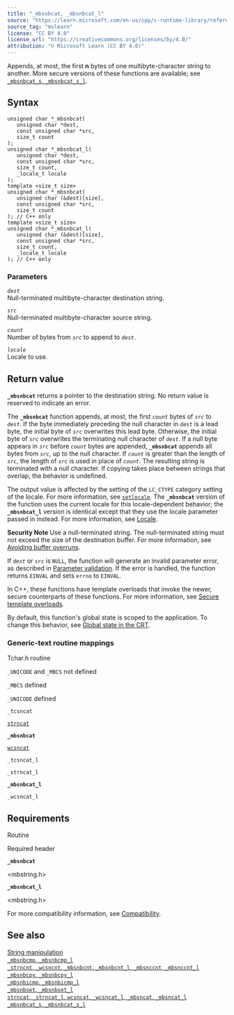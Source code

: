 ```yaml
---
title: "_mbsnbcat, _mbsnbcat_l"
source: "https://learn.microsoft.com/en-us/cpp/c-runtime-library/reference/mbsnbcat-mbsnbcat-l?view=msvc-170"
source_tag: "mslearn"
license: "CC BY 4.0"
license_url: "https://creativecommons.org/licenses/by/4.0/"
attribution: "© Microsoft Learn (CC BY 4.0)"
---
```

Appends, at most, the first **n** bytes of one multibyte-character string to another. More secure versions of these functions are available; see [`_mbsnbcat_s`, `_mbsnbcat_s_l`](https://learn.microsoft.com/en-us/cpp/c-runtime-library/reference/mbsnbcat-s-mbsnbcat-s-l?view=msvc-170).

## Syntax

```
unsigned char *_mbsnbcat(
   unsigned char *dest,
   const unsigned char *src,
   size_t count
);
unsigned char *_mbsnbcat_l(
   unsigned char *dest,
   const unsigned char *src,
   size_t count,
   _locale_t locale
);
template <size_t size>
unsigned char *_mbsnbcat(
   unsigned char (&dest)[size],
   const unsigned char *src,
   size_t count
); // C++ only
template <size_t size>
unsigned char *_mbsnbcat_l(
   unsigned char (&dest)[size],
   const unsigned char *src,
   size_t count,
   _locale_t locale
); // C++ only
```

### Parameters

_`dest`_  
Null-terminated multibyte-character destination string.

_`src`_  
Null-terminated multibyte-character source string.

_`count`_  
Number of bytes from _`src`_ to append to _`dest`_.

_`locale`_  
Locale to use.

## Return value

**`_mbsnbcat`** returns a pointer to the destination string. No return value is reserved to indicate an error.

The **`_mbsnbcat`** function appends, at most, the first _`count`_ bytes of _`src`_ to _`dest`_. If the byte immediately preceding the null character in _`dest`_ is a lead byte, the initial byte of _`src`_ overwrites this lead byte. Otherwise, the initial byte of _`src`_ overwrites the terminating null character of _`dest`_. If a null byte appears in _`src`_ before _`count`_ bytes are appended, **`_mbsnbcat`** appends all bytes from _`src`_, up to the null character. If _`count`_ is greater than the length of _`src`_, the length of _`src`_ is used in place of _`count`_. The resulting string is terminated with a null character. If copying takes place between strings that overlap, the behavior is undefined.

The output value is affected by the setting of the `LC_CTYPE` category setting of the locale. For more information, see [`setlocale`](https://learn.microsoft.com/en-us/cpp/c-runtime-library/reference/setlocale-wsetlocale?view=msvc-170). The **`_mbsnbcat`** version of the function uses the current locale for this locale-dependent behavior; the **`_mbsnbcat_l`** version is identical except that they use the locale parameter passed in instead. For more information, see [Locale](https://learn.microsoft.com/en-us/cpp/c-runtime-library/locale?view=msvc-170).

**Security Note** Use a null-terminated string. The null-terminated string must not exceed the size of the destination buffer. For more information, see [Avoiding buffer overruns](https://learn.microsoft.com/en-us/windows/win32/SecBP/avoiding-buffer-overruns).

If _`dest`_ or _`src`_ is `NULL`, the function will generate an invalid parameter error, as described in [Parameter validation](https://learn.microsoft.com/en-us/cpp/c-runtime-library/parameter-validation?view=msvc-170). If the error is handled, the function returns `EINVAL` and sets `errno` to `EINVAL`.

In C++, these functions have template overloads that invoke the newer, secure counterparts of these functions. For more information, see [Secure template overloads](https://learn.microsoft.com/en-us/cpp/c-runtime-library/secure-template-overloads?view=msvc-170).

By default, this function's global state is scoped to the application. To change this behavior, see [Global state in the CRT](https://learn.microsoft.com/en-us/cpp/c-runtime-library/global-state?view=msvc-170).

### Generic-text routine mappings

Tchar.h routine

`_UNICODE` and `_MBCS` not defined

`_MBCS` defined

`_UNICODE` defined

`_tcsncat`

[`strncat`](https://learn.microsoft.com/en-us/cpp/c-runtime-library/reference/strncat-strncat-l-wcsncat-wcsncat-l-mbsncat-mbsncat-l?view=msvc-170)

**`_mbsnbcat`**

[`wcsncat`](https://learn.microsoft.com/en-us/cpp/c-runtime-library/reference/strncat-strncat-l-wcsncat-wcsncat-l-mbsncat-mbsncat-l?view=msvc-170)

`_tcsncat_l`

`_strncat_l`

**`_mbsnbcat_l`**

`_wcsncat_l`

## Requirements

Routine

Required header

**`_mbsnbcat`**

<mbstring.h>

**`_mbsnbcat_l`**

<mbstring.h>

For more compatibility information, see [Compatibility](https://learn.microsoft.com/en-us/cpp/c-runtime-library/compatibility?view=msvc-170).

## See also

[String manipulation](https://learn.microsoft.com/en-us/cpp/c-runtime-library/string-manipulation-crt?view=msvc-170)  
[`_mbsnbcmp`, `_mbsnbcmp_l`](https://learn.microsoft.com/en-us/cpp/c-runtime-library/reference/mbsnbcmp-mbsnbcmp-l?view=msvc-170)  
[`_strncnt`, `_wcsncnt`, `_mbsnbcnt`, `_mbsnbcnt_l`, `_mbsnccnt`, `_mbsnccnt_l`](https://learn.microsoft.com/en-us/cpp/c-runtime-library/reference/strncnt-wcsncnt-mbsnbcnt-mbsnbcnt-l-mbsnccnt-mbsnccnt-l?view=msvc-170)  
[`_mbsnbcpy`, `_mbsnbcpy_l`](https://learn.microsoft.com/en-us/cpp/c-runtime-library/reference/mbsnbcpy-mbsnbcpy-l?view=msvc-170)  
[`_mbsnbicmp`, `_mbsnbicmp_l`](https://learn.microsoft.com/en-us/cpp/c-runtime-library/reference/mbsnbicmp-mbsnbicmp-l?view=msvc-170)  
[`_mbsnbset`, `_mbsnbset_l`](https://learn.microsoft.com/en-us/cpp/c-runtime-library/reference/mbsnbset-mbsnbset-l?view=msvc-170)  
[`strncat`, `_strncat_l`, `wcsncat`, `_wcsncat_l`, `_mbsncat`, `_mbsncat_l`](https://learn.microsoft.com/en-us/cpp/c-runtime-library/reference/strncat-strncat-l-wcsncat-wcsncat-l-mbsncat-mbsncat-l?view=msvc-170)  
[`_mbsnbcat_s`, `_mbsnbcat_s_l`](https://learn.microsoft.com/en-us/cpp/c-runtime-library/reference/mbsnbcat-s-mbsnbcat-s-l?view=msvc-170)